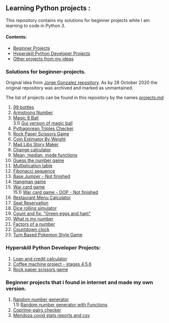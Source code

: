 ## Learning Python projects :
This repository contains my solutions for beginner projects while I am learning to code in Python 3.


#### Contents:

* [Beginner Projects](https://github.com/facufrau/beginner-projects-solutions#solutions-for-beginner-projects)
* [Hyperskill Python Developer Projects](https://github.com/facufrau/beginner-projects-solutions#hyperskill-python-developer-projects)
* [Other projects from my ideas](https://github.com/facufrau/beginner-projects-solutions#beginner-projects-that-i-found-in-internet-and-made-my-own-version)

### Solutions for beginner-projects.

Original idea from [Jorge Gonzalez repository](https://github.com/facufrau/beginner-projects). As by 28 October 2020 the original repository was archived and marked as unmantained. 

The list of projects can be found in this repository by the names [projects.md](https://github.com/facufrau/beginner-projects-solutions/blob/master/projects.md)

1) [99 bottles](https://github.com/facufrau/beginner-projects-solutions/blob/master/solutions/99bottles.py)
2) [Armstrong Number](https://github.com/facufrau/beginner-projects-solutions/blob/master/solutions/armstrong.py)
3) [Magic 8 Ball](https://github.com/facufrau/beginner-projects-solutions/blob/master/solutions/magic_8ball.py)\
3.1) [Gui version of magic ball](https://github.com/facufrau/beginner-projects-solutions/blob/master/solutions/magic_8ballgui.py) 
4) [Pythagorean Triples Checker](https://github.com/facufrau/beginner-projects-solutions/blob/master/solutions/pythagorean.py)
5) [Rock Paper Scissors Game](https://github.com/facufrau/beginner-projects-solutions/blob/master/solutions/rockpaperscissors.py)
6) [Coin Estimator By Weight](https://github.com/facufrau/beginner-projects-solutions/blob/master/solutions/coin_estimator.py)
7) [Mad Libs Story Maker](https://github.com/facufrau/beginner-projects-solutions/blob/master/solutions/madlibs.py)
8) [Change calculator](https://github.com/facufrau/beginner-projects-solutions/blob/master/solutions/changecalc.py)
9) [Mean, median, mode functions](https://github.com/facufrau/beginner-projects-solutions/blob/master/solutions/mean_median_mode.py)
10) [Guess the number game](https://github.com/facufrau/beginner-projects-solutions/blob/master/solutions/guess_number.py)
11) [Multiplication table](https://github.com/facufrau/beginner-projects-solutions/blob/master/solutions/mult_tables.py)
12) [Fibonacci sequence](https://github.com/facufrau/beginner-projects-solutions/blob/master/solutions/fibonacci.py)
13) [Base Jumper - Not finished](https://github.com/facufrau/beginner-projects-solutions/blob/master/solutions/base_jumper.py)
14) [Hangman game](https://github.com/facufrau/beginner-projects-solutions/blob/master/solutions/hangman.py)
15) [War card game](https://github.com/facufrau/beginner-projects-solutions/blob/master/solutions/war_card_game.py)\
15.1) [War card game - OOP - Not finished](https://github.com/facufrau/beginner-projects-solutions/blob/master/solutions/war_card_game_oop.py)
16) [Restaurant Menu Calculator](https://github.com/facufrau/beginner-projects-solutions/blob/master/solutions/menu_calculator.py)
17) [Seat Reservation](https://github.com/facufrau/beginner-projects-solutions/blob/master/solutions/seat_reservation.py)
18) [Dice rolling simulator](https://github.com/facufrau/beginner-projects-solutions/blob/master/solutions/dice_roller.py)
19) [Count and fix: "Green eggs and ham"](https://github.com/facufrau/beginner-projects-solutions/tree/master/solutions/Count%20and%20Fix%20Green%20Eggs%20and%20Ham)
20) [What is my number](https://github.com/facufrau/beginner-projects-solutions/blob/master/solutions/what_is_my_number.py)
21) [Factors of a number](https://github.com/facufrau/beginner-projects-solutions/blob/master/solutions/factors.py)
22) [Countdown clock](https://github.com/facufrau/beginner-projects-solutions/blob/master/solutions/countdown.py)
23) [Turn Based Pokemon Style Game](https://github.com/facufrau/beginner-projects-solutions/blob/master/solutions/turn_based_game.py)

### Hyperskill Python Developer Projects:
1) [Loan and credit calculator](https://github.com/facufrau/beginner-projects-solutions/blob/master/hyperskill_projects/creditcalc.py)
2) [Coffee machine project - stages 4,5,6](https://github.com/facufrau/beginner-projects-solutions/tree/master/hyperskill_projects/coffee_machine)
3) [Rock paper scissors game](https://github.com/facufrau/beginner-projects-solutions/blob/master/hyperskill_projects/rock-paper-scissors.py)

### Beginner projects that i found in internet and made my own version.

1) [Random number generator](https://github.com/facufrau/beginner-projects-solutions/blob/master/solutions/num_generator.py)\
  1.1) [Random number generator with Functions](https://github.com/facufrau/beginner-projects-solutions/blob/master/solutions/num_generator_functions.py)
2) [Coprime-pairs checker](https://github.com/facufrau/beginner-projects-solutions/blob/master/solutions/coprimos.py)
3) [Mendoza covid stats reports and csv](https://github.com/facufrau/beginner-projects-solutions/tree/master/reportes_covid)
